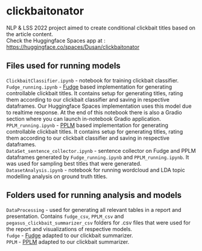 # clickbaitonator
NLP &amp; LSS 2022 project aimed to create conditional clickbait titles based on the article content. <br/>
Check the Huggingface Spaces app at : https://huggingface.co/spaces/Dusan/clickbaitonator



## Files used for running models
`ClickbaitClassifier.ipynb` - notebook for training clickbait classifier. <br/>
`Fudge_running.ipynb` - [Fudge](https://github.com/yangkevin2/naacl-2021-fudge-controlled-generation) based implementation for generating controllable clickbait titles. It contains setup for generating titles, rating them according to our clickbait classifier and saving in respective dataframes. Our Huggingface Spaces implementation uses this model due to realtime response. At the end of this notebook there is also a Gradio section where you can launch in-notebook Gradio application. <br/>
`PPLM_running.ipynb` - [PPLM](https://github.com/uber-research/PPLM/) based implementation for generating controllable clickbait titles. It contains setup for generating titles, rating them according to our clickbait classifier and saving in respective dataframes. <br/>
`DataSet_sentence_collector.ipynb` - sentence collector on Fudge and PPLM dataframes generated by `Fudge_running.ipynb` and `PPLM_running.ipynb`. It was used for sampling best titles that were generated. <br/>
`DatasetAnalysis.ipynb` - notebook for running wordcloud and LDA topic modelling analysis on ground truth titles. <br/>

## Folders used for running analysis and models

`DataProcessing` - used for generating all relevant tables in a report and presentation. Contains `fudge_csv`, `PPLM_csv` and `pegasus_clickbait_summarizer_csv` folders for .csv files that were used for the report and visualizations of respective models.<br/>
`fudge` - [Fudge](https://github.com/yangkevin2/naacl-2021-fudge-controlled-generation) adapted to our clickbait summarizer. <br/>
`PPLM` - [PPLM](https://github.com/uber-research/PPLM/) adapted to our clickbait summarizer. <br/>
